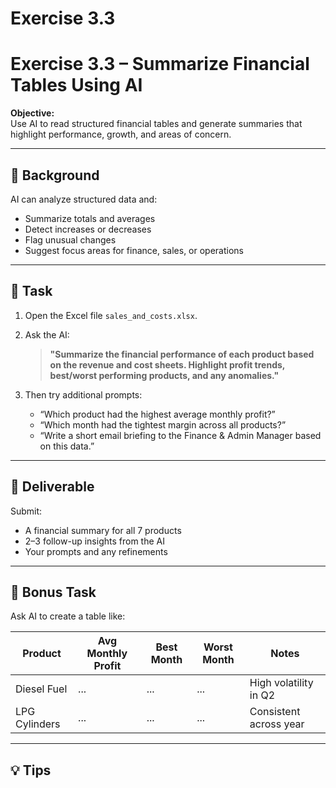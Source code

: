 # Exercise 3.3

# Exercise 3.3 – Summarize Financial Tables Using AI

**Objective:**  
Use AI to read structured financial tables and generate summaries that highlight performance, growth, and areas of concern.

---

## 🧠 Background

AI can analyze structured data and:
- Summarize totals and averages
- Detect increases or decreases
- Flag unusual changes
- Suggest focus areas for finance, sales, or operations

---

## 📝 Task

1. Open the Excel file `sales_and_costs.xlsx`.
2. Ask the AI:

   > **"Summarize the financial performance of each product based on the revenue and cost sheets. Highlight profit trends, best/worst performing products, and any anomalies."**

3. Then try additional prompts:
   - “Which product had the highest average monthly profit?”
   - “Which month had the tightest margin across all products?”
   - “Write a short email briefing to the Finance & Admin Manager based on this data.”

---

## 🎯 Deliverable

Submit:
- A financial summary for all 7 products
- 2–3 follow-up insights from the AI
- Your prompts and any refinements

---

## 🔁 Bonus Task

Ask AI to create a table like:

| Product          | Avg Monthly Profit | Best Month | Worst Month | Notes                    |
|------------------|--------------------|------------|-------------|--------------------------|
| Diesel Fuel      | ...                | ...        | ...         | High volatility in Q2    |
| LPG Cylinders    | ...                | ...        | ...         | Consistent across year   |

---

## 💡 Tips
